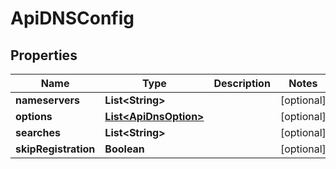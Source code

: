 

# ApiDNSConfig


## Properties

| Name | Type | Description | Notes |
|------------ | ------------- | ------------- | -------------|
|**nameservers** | **List&lt;String&gt;** |  |  [optional] |
|**options** | [**List&lt;ApiDnsOption&gt;**](ApiDnsOption.md) |  |  [optional] |
|**searches** | **List&lt;String&gt;** |  |  [optional] |
|**skipRegistration** | **Boolean** |  |  [optional] |



